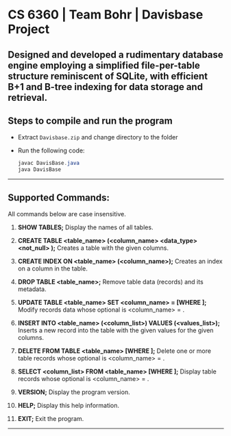 # CS 6360 | Team Bohr | Davisbase Project

Designed and developed a rudimentary database engine employing a simplified file-per-table structure reminiscent of SQLite, with efficient B+1 and B-tree indexing for data storage and retrieval.
---

## Steps to compile and run the program

- Extract `Davisbase.zip` and change directory to the folder

- Run the following code:

  ```java
  javac DavisBase.java
  java DavisBase
  ```

---

## Supported Commands:

All commands below are case insensitive.

1) **SHOW TABLES;**
Display the names of all tables.

2) **CREATE TABLE <table_name> (<column_name> <data_type> <not_null> <unique>);**
Creates a table with the given columns.

3) **CREATE INDEX ON <table_name> (<column_name>);**
Creates an index on a column in the table.

4) **DROP TABLE <table_name>;**
Remove table data (records) and its metadata.

5) **UPDATE TABLE <table_name> SET <column_name> = <value> [WHERE <condition>];**
Modify records data whose optional <condition>
is <column_name> = <value>.

6) **INSERT INTO <table_name> (<column_list>) VALUES (<values_list>);**
Inserts a new record into the table with the given values for the given columns.

7) **DELETE FROM TABLE <table_name> [WHERE <condition>];**
Delete one or more table records whose optional <condition>
is <column_name> = <value>.

8) **SELECT <column_list> FROM <table_name> [WHERE <condition>];**
Display table records whose optional <condition>
is <column_name> = <value>.

9) **VERSION;**
Display the program version.

10) **HELP;**
Display this help information.

11) **EXIT;**
Exit the program.

---
